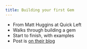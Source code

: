 ```yaml
---
title: Building your first Gem
---
```

* From Matt Huggins at Quick Left
* Walks through building a gem
* Start to finish, with examples
* Post is [on their
  blog](http://quickleft.com/blog/step-by-step-guide-to-building-your-first-ruby-gem)


